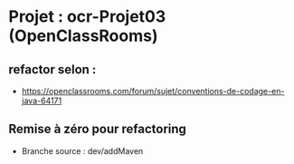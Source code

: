 # Projet : ocr-Projet03 (OpenClassRooms)
 ## refactor selon :
 -  https://openclassrooms.com/forum/sujet/conventions-de-codage-en-java-64171
 ## Remise à zéro pour refactoring
 - Branche source : dev/addMaven
 
 

 
